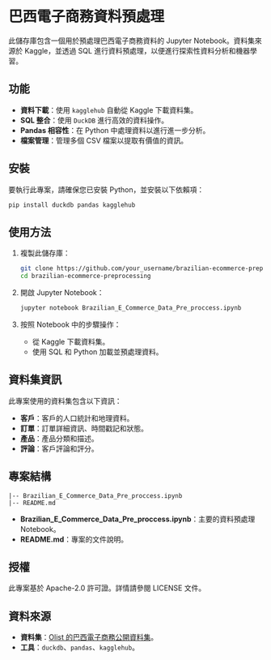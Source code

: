 # 巴西電子商務資料預處理

此儲存庫包含一個用於預處理巴西電子商務資料的 Jupyter Notebook。資料集來源於 Kaggle，並透過 SQL 進行資料預處理，以便進行探索性資料分析和機器學習。

## 功能
- **資料下載**：使用 `kagglehub` 自動從 Kaggle 下載資料集。
- **SQL 整合**：使用 `DuckDB` 進行高效的資料操作。
- **Pandas 相容性**：在 Python 中處理資料以進行進一步分析。
- **檔案管理**：管理多個 CSV 檔案以提取有價值的資訊。

## 安裝

要執行此專案，請確保您已安裝 Python，並安裝以下依賴項：

```bash
pip install duckdb pandas kagglehub
```

## 使用方法

1. 複製此儲存庫：
   ```bash
   git clone https://github.com/your_username/brazilian-ecommerce-preprocessing.git
   cd brazilian-ecommerce-preprocessing
   ```

2. 開啟 Jupyter Notebook：
   ```bash
   jupyter notebook Brazilian_E_Commerce_Data_Pre_proccess.ipynb
   ```

3. 按照 Notebook 中的步驟操作：
   - 從 Kaggle 下載資料集。
   - 使用 SQL 和 Python 加載並預處理資料。

## 資料集資訊

此專案使用的資料集包含以下資訊：
- **客戶**：客戶的人口統計和地理資料。
- **訂單**：訂單詳細資訊、時間戳記和狀態。
- **產品**：產品分類和描述。
- **評論**：客戶評論和評分。

## 專案結構

```
|-- Brazilian_E_Commerce_Data_Pre_proccess.ipynb
|-- README.md
```

- **Brazilian_E_Commerce_Data_Pre_proccess.ipynb**：主要的資料預處理 Notebook。
- **README.md**：專案的文件說明。

## 授權

此專案基於 Apache-2.0 許可證。詳情請參閱 LICENSE 文件。

## 資料來源

- **資料集**：[Olist 的巴西電子商務公開資料集](https://www.kaggle.com/datasets/olistbr/brazilian-ecommerce)。
- **工具**：`duckdb`、`pandas`、`kagglehub`。

